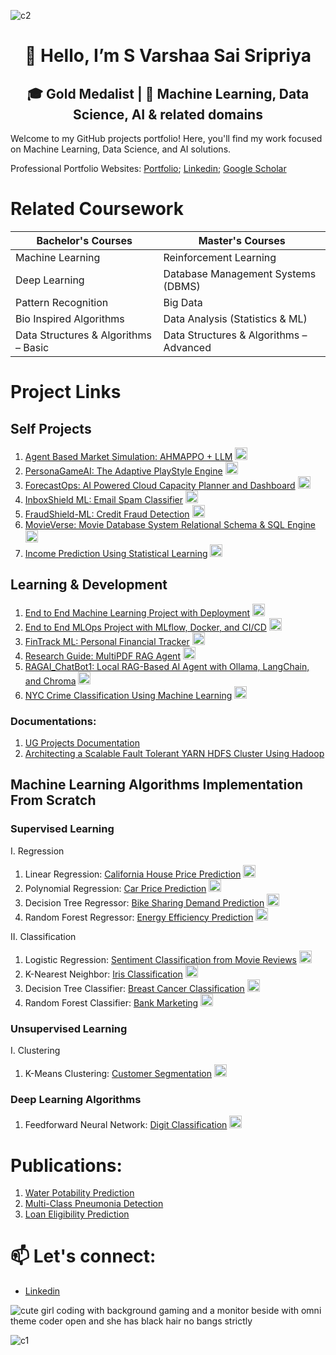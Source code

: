 ![c2](https://github.com/user-attachments/assets/0715411c-9de4-4a35-9468-b66015ad330c)

<div align="center">
  
# 👋 Hello, I’m S Varshaa Sai Sripriya

## 🎓 Gold Medalist | 🤖 Machine Learning, Data Science, AI & related domains 

</div> 

Welcome to my GitHub projects portfolio! Here, you'll find my work focused on Machine Learning, Data Science, and AI solutions. 

Professional Portfolio Websites: [Portfolio](https://svarshaasaisripriya-portfolio.netlify.app/); [Linkedin](https://www.linkedin.com/in/varshaasaisheshadhri/); [Google Scholar](https://scholar.google.com/citations?hl=en&user=4T_DQV0AAAAJ)

# Related Coursework

| Bachelor's Courses                       | Master's Courses                                      |
|-----------------------------------------|--------------------------------------------------------|
| Machine Learning                        | Reinforcement Learning                               |
| Deep Learning                           | Database Management Systems (DBMS)                   |
| Pattern Recognition                     | Big Data                                              |
| Bio Inspired Algorithms                 | Data Analysis (Statistics & ML)                      |
| Data Structures & Algorithms – Basic    | Data Structures & Algorithms – Advanced              |

# Project Links

## Self Projects

  1. [Agent Based Market Simulation: AHMAPPO + LLM](https://github.com/S-Varshaa-Sai-Sripriya/Agent-Based-Market-Simulation-AHMAPPO-with-LLM-Integration)      <img src="https://cdn.jsdelivr.net/gh/devicons/devicon/icons/python/python-original.svg" width="20" />
  2. [PersonaGameAI: The Adaptive PlayStyle Engine](https://github.com/S-Varshaa-Sai-Sripriya/PersonaGameAI)      <img src="https://cdn.jsdelivr.net/gh/devicons/devicon/icons/python/python-original.svg" width="20" />
  3. [ForecastOps: AI Powered Cloud Capacity Planner and Dashboard](https://github.com/S-Varshaa-Sai-Sripriya/ForecastOps-AI-Powered-Cloud-Capacity-Planner-and-Dashboard)      <img src="https://cdn.jsdelivr.net/gh/devicons/devicon/icons/python/python-original.svg" width="20" /> 
  4. [InboxShield ML: Email Spam Classifier](https://github.com/S-Varshaa-Sai-Sripriya/InboxShield-ML)      <img src="https://cdn.jsdelivr.net/gh/devicons/devicon/icons/python/python-original.svg" width="20" />
  5. [FraudShield-ML: Credit Fraud Detection](https://github.com/S-Varshaa-Sai-Sripriya/FraudShield-ML-Credit-Fraud-Detection)      <img src="https://cdn.jsdelivr.net/gh/devicons/devicon/icons/python/python-original.svg" width="20" />
  6. [MovieVerse: Movie Database System Relational Schema & SQL Engine](https://github.com/S-Varshaa-Sai-Sripriya/Movie-Database-System-Relational-Schema-SQL-Engine)      <img src="https://cdn.jsdelivr.net/gh/devicons/devicon/icons/mysql/mysql-original.svg" width="20" />
  7. [Income Prediction Using Statistical Learning](https://github.com/S-Varshaa-Sai-Sripriya/Income-Prediction-Using-Statistical-Learning)      <img src="https://cdn.jsdelivr.net/gh/devicons/devicon/icons/r/r-original.svg" width="20" />

## Learning & Development 

  1. [End to End Machine Learning Project with Deployment](https://github.com/S-Varshaa-Sai-Sripriya/End-to-End-Machine-Learning-Project-with-Deployment-Student-Performance-Predictor)      <img src="https://cdn.jsdelivr.net/gh/devicons/devicon/icons/python/python-original.svg" width="20" />
  2. [End to End MLOps Project with MLflow, Docker, and CI/CD](https://github.com/S-Varshaa-Sai-Sripriya/End-to-End-MLOps-Project-with-MLflow-Docker-and-CI-CD)      <img src="https://cdn.jsdelivr.net/gh/devicons/devicon/icons/python/python-original.svg" width="20" />
  3. [FinTrack ML: Personal Financial Tracker](https://github.com/S-Varshaa-Sai-Sripriya/FinTrack-ML)      <img src="https://cdn.jsdelivr.net/gh/devicons/devicon/icons/python/python-original.svg" width="20" />
  4. [Research Guide: MultiPDF RAG Agent](https://github.com/S-Varshaa-Sai-Sripriya/Research-Guide-MultiPDF-RAG-Agent)      <img src="https://cdn.jsdelivr.net/gh/devicons/devicon/icons/python/python-original.svg" width="20" />
  5. [RAGAI_ChatBot1: Local RAG-Based AI Agent with Ollama, LangChain, and Chroma](https://github.com/S-Varshaa-Sai-Sripriya/RAGAI_ChatBot1)      <img src="https://cdn.jsdelivr.net/gh/devicons/devicon/icons/python/python-original.svg" width="20" />
  6. [NYC Crime Classification Using Machine Learning](https://github.com/S-Varshaa-Sai-Sripriya/NYC-Crime-Classification-Using-Machine-Learning)      <img src="https://cdn.jsdelivr.net/gh/devicons/devicon/icons/r/r-original.svg" width="20" />


### Documentations:

1.  [UG Projects Documentation](https://github.com/S-Varshaa-Sai-Sripriya/BTech-Projects-Portfolio-Documentation)
2.  [Architecting a Scalable Fault Tolerant YARN HDFS Cluster Using Hadoop](https://s-varshaa-sai-sripriya.github.io/Architecting-a-Scalable-Fault-Tolerant-YARN-HDFS-Cluster-Using-Hadoop/) 

## Machine Learning Algorithms Implementation From Scratch

### Supervised Learning

I. Regression

1. Linear Regression: [California House Price Prediction](https://github.com/S-Varshaa-Sai-Sripriya/California-House-Price-Prediction-Linear-Regression)      <img src="https://cdn.jsdelivr.net/gh/devicons/devicon/icons/python/python-original.svg" width="20" />
2. Polynomial Regression: [Car Price Prediction](https://github.com/S-Varshaa-Sai-Sripriya/Car-Price-Prediction---Polynomial-Regression)      <img src="https://cdn.jsdelivr.net/gh/devicons/devicon/icons/python/python-original.svg" width="20" />
3. Decision Tree Regressor: [Bike Sharing Demand Prediction](https://github.com/S-Varshaa-Sai-Sripriya/Bike-Sharing-Demand-Prediction-using-Decision-Tree-Regressor-from-scratch)      <img src="https://cdn.jsdelivr.net/gh/devicons/devicon/icons/python/python-original.svg" width="20" />
4. Random Forest Regressor: [Energy Efficiency Prediction](https://github.com/S-Varshaa-Sai-Sripriya/From-Scratch-Random-Forest-Regressor-Predicting-Building-Energy-Efficiency)      <img src="https://cdn.jsdelivr.net/gh/devicons/devicon/icons/python/python-original.svg" width="20" />

II. Classification

1. Logistic Regression: [Sentiment Classification from Movie Reviews](https://github.com/S-Varshaa-Sai-Sripriya/Sentiment-Classification-from-Movie-Reviews---Logistic-Regression-Classifier)       <img src="https://cdn.jsdelivr.net/gh/devicons/devicon/icons/python/python-original.svg" width="20" />
2. K-Nearest Neighbor: [Iris Classification](https://github.com/S-Varshaa-Sai-Sripriya/Iris-Classification---K-Nearest-Neighbors-KNN)      <img src="https://cdn.jsdelivr.net/gh/devicons/devicon/icons/python/python-original.svg" width="20" />
3. Decision Tree Classifier: [Breast Cancer Classification](https://github.com/S-Varshaa-Sai-Sripriya/Breast-Cancer-Classification-using-Decision-Tree-Classifier-from-Scratch)      <img src="https://cdn.jsdelivr.net/gh/devicons/devicon/icons/python/python-original.svg" width="20" />
4. Random Forest Classifier: [Bank Marketing](https://github.com/S-Varshaa-Sai-Sripriya/Random-Forest-Classifier-for-Bank-Marketing-Dataset)      <img src="https://cdn.jsdelivr.net/gh/devicons/devicon/icons/python/python-original.svg" width="20" />

### Unsupervised Learning

I. Clustering

1. K-Means Clustering: [Customer Segmentation](https://github.com/S-Varshaa-Sai-Sripriya/Customer-Segmentation---K-Means)      <img src="https://cdn.jsdelivr.net/gh/devicons/devicon/icons/python/python-original.svg" width="20" />

### Deep Learning Algorithms

1. Feedforward Neural Network: [Digit Classification](https://github.com/S-Varshaa-Sai-Sripriya/Digit-Classification-with-Feedforward-Neural-Network-MNIST)      <img src="https://cdn.jsdelivr.net/gh/devicons/devicon/icons/python/python-original.svg" width="20" />

# Publications:

  1. [Water Potability Prediction](https://www.researchgate.net/publication/373908648_Machine_Learning_Methods_for_Balanced_and_Imbalanced_Datasets_to_Predict_Consumable_Water)
  2. [Multi-Class Pneumonia Detection](https://ieeexplore.ieee.org/document/9936750)
  3. [Loan Eligibility Prediction](https://ieeexplore.ieee.org/document/9951727)

# 📫 Let's connect: 

- [Linkedin](https://www.linkedin.com/in/varshaasaisheshadhri/)

![cute girl coding with background gaming and a monitor beside with omni theme coder open and she has black hair no bangs strictly](https://github.com/user-attachments/assets/71a646ee-db7d-47a4-8a87-fd668e1298a3)

![c1](https://github.com/user-attachments/assets/796077c5-3157-41dd-8944-576da343d44c)
<!---
S-Varshaa-Sai-Sripriya/S-Varshaa-Sai-Sripriya is a ✨ special ✨ repository because its `README.md` (this file) appears on your GitHub profile.
You can click the Preview link to take a look at your changes.
--->

<!-- ![Top Langs](https://github-readme-stats.vercel.app/api/top-langs/?username=S-Varshaa-Sai-Sripriya&layout=compact&theme=react)  ![Varshaa's GitHub Stats](https://github-readme-stats.vercel.app/api?username=S-Varshaa-Sai-Sripriya&show_icons=true&theme=react&hide=contribs&count_private=true) ![Preferred language](https://img.shields.io/badge/Python-3776AB?style=flat-square&logo=python&logoColor=white) --!>
